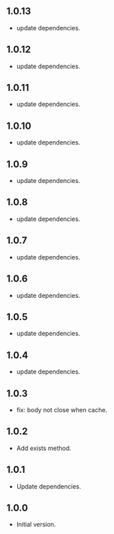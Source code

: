 ## 1.0.13

- update dependencies.

## 1.0.12

- update dependencies.

## 1.0.11

- update dependencies.

## 1.0.10

- update dependencies.

## 1.0.9

- update dependencies.

## 1.0.8

- update dependencies.

## 1.0.7

- update dependencies.

## 1.0.6

- update dependencies.

## 1.0.5

- update dependencies.

## 1.0.4

- update dependencies.

## 1.0.3

- fix: body not close when cache.

## 1.0.2

- Add exists method.

## 1.0.1

- Update dependencies.

## 1.0.0

- Initial version.
